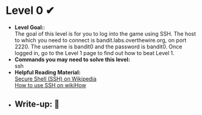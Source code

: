 # Level 0 ✔
- **Level Goal:**:<br>
The goal of this level is for you to log into the game using SSH. The host to which you need to connect is bandit.labs.overthewire.org, on port 2220. The username is bandit0 and the password is bandit0. Once logged in, go to the Level 1 page to find out how to beat Level 1.<br>
- **Commands you may need to solve this level:**<br>
ssh<br>
- **Helpful Reading Material:**<br>
[Secure Shell (SSH) on Wikipedia](https://en.wikipedia.org/wiki/Secure_Shell)<br>
[How to use SSH on wikiHow](https://www.wikihow.com/Use-SSH)<br>
- ## Write-up: 📝<br>
